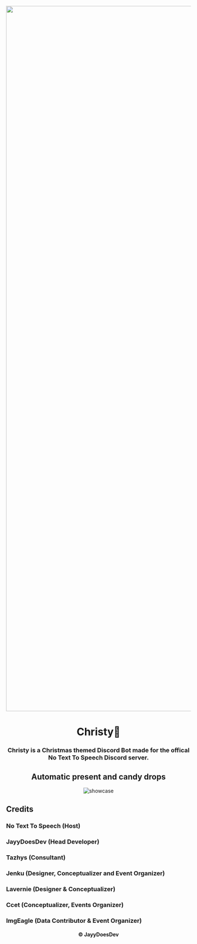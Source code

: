<p align="center">
   <img src="https://raw.githubusercontent.com/JayyDoesDev/christy/main/.github/assets/christy.png?token=GHSAT0AAAAAACFELDBIVHWATW7M43JOPBJYZJ5LIMA" alt="christy" width="1920">
</p>
<h1 align="center">Christy🎄</h1>
<h3 align="center"> Christy is a Christmas themed Discord Bot made for the offical No Text To Speech Discord server.</h3>

<h2 align="center">Automatic present and candy drops</h2>
<p align="center">
   <img src="https://github.com/JayyDoesDev/christy/blob/main/.github/assets/Discord_GArwcAEKHt.gif" alt="showcase">
</p>

<h2 align="left">Credits</h2>
<h3 align="left">No Text To Speech (Host)</h3>
<h3 align="left">JayyDoesDev (Head Developer)</h3>
<h3 align="left">Tazhys (Consultant)</h3>
<h3 align="left">Jenku (Designer, Conceptualizer and Event Organizer)</h3>
<h3 align="left">Lavernie (Designer & Conceptualizer)</h3>
<h3 align="left">Ccet (Conceptualizer, Events Organizer)</h3>
<h3 align="left">ImgEagle (Data Contributor & Event Organizer)</h3>
<h4 align="center">&copy JayyDoesDev</h4>